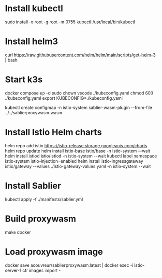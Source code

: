 # Install kubectl
sudo install -o root -g root -m 0755 kubectl /usr/local/bin/kubectl

# Install helm3
curl https://raw.githubusercontent.com/helm/helm/main/scripts/get-helm-3 | bash

# Start k3s
docker compose up -d
sudo chown vscode ./kubeconfig.yaml
chmod 600 ./kubeconfig.yaml
export KUBECONFIG=./kubeconfig.yaml

kubectl create configmap -n istio-system sablier-wasm-plugin --from-file ../../sablierproxywasm.wasm

# Install Istio Helm charts
helm repo add istio https://istio-release.storage.googleapis.com/charts
helm repo update
helm install istio-base istio/base -n istio-system --wait
helm install istiod istio/istiod -n istio-system --wait
kubectl label namespace istio-system istio-injection=enabled
helm install istio-ingressgateway istio/gateway --values ./istio-gateway-values.yaml -n istio-system --wait

# Install Sablier
kubectl apply -f ./manifests/sablier.yml

# Build proxywasm
make docker

# Load proxywasm image
docker save acouvreur/sablierproxywasm:latest | docker exec -i istio-server-1 ctr images import -